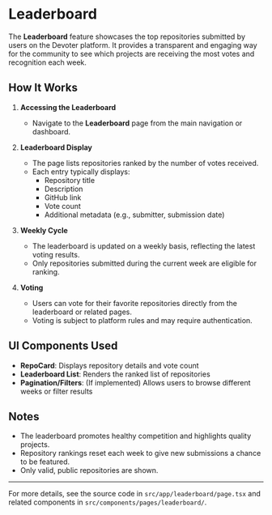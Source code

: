 # Leaderboard

The **Leaderboard** feature showcases the top repositories submitted by users on the Devoter platform. It provides a transparent and engaging way for the community to see which projects are receiving the most votes and recognition each week.

## How It Works

1. **Accessing the Leaderboard**
   - Navigate to the **Leaderboard** page from the main navigation or dashboard.

2. **Leaderboard Display**
   - The page lists repositories ranked by the number of votes received.
   - Each entry typically displays:
     - Repository title
     - Description
     - GitHub link
     - Vote count
     - Additional metadata (e.g., submitter, submission date)

3. **Weekly Cycle**
   - The leaderboard is updated on a weekly basis, reflecting the latest voting results.
   - Only repositories submitted during the current week are eligible for ranking.

4. **Voting**
   - Users can vote for their favorite repositories directly from the leaderboard or related pages.
   - Voting is subject to platform rules and may require authentication.

## UI Components Used
- **RepoCard**: Displays repository details and vote count
- **Leaderboard List**: Renders the ranked list of repositories
- **Pagination/Filters**: (If implemented) Allows users to browse different weeks or filter results

## Notes
- The leaderboard promotes healthy competition and highlights quality projects.
- Repository rankings reset each week to give new submissions a chance to be featured.
- Only valid, public repositories are shown.

---

For more details, see the source code in `src/app/leaderboard/page.tsx` and related components in `src/components/pages/leaderboard/`.
